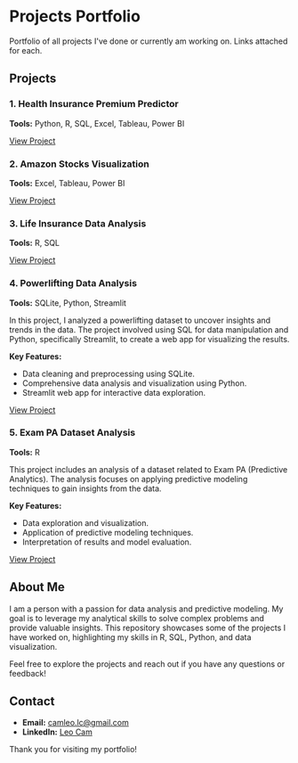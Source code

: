 # Projects Portfolio

Portfolio of all projects I've done or currently am working on. Links attached for each.

## Projects

### 1. Health Insurance Premium Predictor

**Tools:** Python, R, SQL, Excel, Tableau, Power BI

[View Project](https://github.com/cam-leo/HealthPredict)

### 2. Amazon Stocks Visualization

**Tools:** Excel, Tableau, Power BI

[View Project](https://github.com/cam-leo/AmazonStocks)

### 3. Life Insurance Data Analysis

**Tools:** R, SQL 

[View Project](https://github.com/cam-leo/index.html/tree/main/LifeInsurance)
 
### 4. Powerlifting Data Analysis
 
**Tools:** SQLite, Python, Streamlit

In this project, I analyzed a powerlifting dataset to uncover insights and trends in the data. The project involved using SQL for data manipulation and Python, specifically Streamlit, to create a web app for visualizing the results.

**Key Features:**

- Data cleaning and preprocessing using SQLite.
- Comprehensive data analysis and visualization using Python.
- Streamlit web app for interactive data exploration.

[View Project](https://github.com/cam-leo/index.html/tree/main/Powerlifting)

### 5. Exam PA Dataset Analysis

**Tools:** R

This project includes an analysis of a dataset related to Exam PA (Predictive Analytics). The analysis focuses on applying predictive modeling techniques to gain insights from the data.

**Key Features:**

- Data exploration and visualization.
- Application of predictive modeling techniques.
- Interpretation of results and model evaluation.

[View Project](https://github.com/cam-leo/R-assignments)

## About Me

I am a person with a passion for data analysis and predictive modeling. My goal is to leverage my analytical skills to solve complex problems and provide valuable insights. This repository showcases some of the projects I have worked on, highlighting my skills in R, SQL, Python, and data visualization.

Feel free to explore the projects and reach out if you have any questions or feedback!

## Contact

- **Email:** [camleo.lc@gmail.com](mailto:camleo.lc@gmail.com)
- **LinkedIn:** [Leo Cam](https://www.linkedin.com/in/leo-cam-445a15284)



Thank you for visiting my portfolio!
